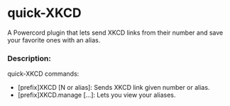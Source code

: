 # quick-XKCD
 A Powercord plugin that lets send XKCD links from their number and save your favorite ones with an alias.


### Description:


quick-XKCD commands:

- [prefix]XKCD [N or alias]: Sends XKCD link given number or alias.
- [prefix]XKCD.manage [...]: Lets you view your aliases.
